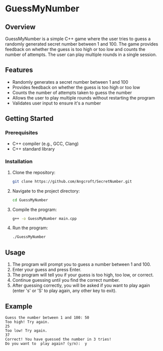 # GuessMyNumber

## Overview

GuessMyNumber is a simple C++ game where the user tries to guess a randomly generated secret number between 1 and 100. The game provides feedback on whether the guess is too high or too low and counts the number of attempts. The user can play multiple rounds in a single session.

## Features

- Randomly generates a secret number between 1 and 100
- Provides feedback on whether the guess is too high or too low
- Counts the number of attempts taken to guess the number
- Allows the user to play multiple rounds without restarting the program
- Validates user input to ensure it's a number

## Getting Started

### Prerequisites

- C++ compiler (e.g., GCC, Clang)
- C++ standard library

### Installation

1. Clone the repository:
    ```sh
    git clone https://github.com/Angcroft/SecretNumber.git
    ```

2. Navigate to the project directory:
    ```sh
    cd GuessMyNumber
    ```

3. Compile the program:
    ```sh
    g++ -o GuessMyNumber main.cpp
    ```

4. Run the program:
    ```sh
    ./GuessMyNumber
    ```

## Usage

1. The program will prompt you to guess a number between 1 and 100.
2. Enter your guess and press Enter.
3. The program will tell you if your guess is too high, too low, or correct.
4. Continue guessing until you find the correct number.
5. After guessing correctly, you will be asked if you want to play again (enter 's' or 'S' to play again, any other key to exit).

## Example

```plaintext
Guess the number between 1 and 100: 50
Too high! Try again.
25
Too low! Try again.
37
Correct! You have guessed the number in 3 tries!
Do you want to  play again? (y/n):  y
